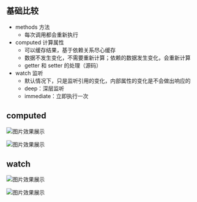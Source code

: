 ## 基础比较

- methods 方法
  - 每次调用都会重新执行
- computed 计算属性
  - 可以缓存结果，基于依赖关系尽心缓存
  - 数据不发生变化，不需要重新计算；依赖的数据发生变化，会重新计算
  - getter 和 setter 的处理（源码）
- watch 监听
  - 默认情况下，只是监听引用的变化，内部属性的变化是不会做出响应的
  - deep：深层监听
  - immediate：立即执行一次

## computed

![图片效果展示](https://github.com/zptime/resources/blob/master/study/ic_ts_4_3.png)

![图片效果展示](https://github.com/zptime/resources/blob/master/study/ic_ts_4_4.png)

## watch

![图片效果展示](https://github.com/zptime/resources/blob/master/study/ic_ts_4_6.png)

![图片效果展示](https://github.com/zptime/resources/blob/master/study/ic_ts_4_7.png)
